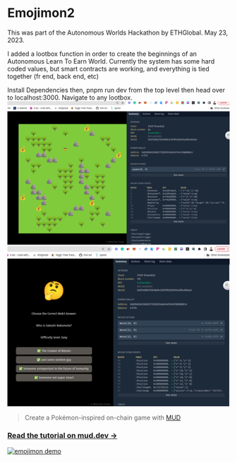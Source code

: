 # Emojimon2

This was part of the Autonomous Worlds Hackathon by ETHGlobal. May 23, 2023.

I added a lootbox function in order to create the beginnings of an Autonomous Learn To Earn World.
Currently the system has some hard coded values, but smart contracts are working, and everything is tied together (fr end, back end, etc)

Install Dependencies then, pnpm run dev from the top level then head over to localhost:3000. Navigate to any lootbox.
![alt text](https://github.com/TravisLeeRichardson/emojimon2/blob/complete/emojimon%20screenshot%202.png)
![alt text](https://github.com/TravisLeeRichardson/emojimon2/blob/complete/emojimon%20screenshot%201.png)


> Create a Pokémon-inspired on-chain game with [MUD](https://mud.dev/)

### [Read the tutorial on mud.dev &rarr;](https://mud.dev/tutorials/emojimon/)

[![emojimon demo](https://github.com/latticexyz/mud/blob/3fdaa9880639a9546f80fbffdcc4a713178328c1/tutorials/emojimon/images/emojimon-intro.gif?raw=true)](https://mud.dev/tutorials/emojimon/)
